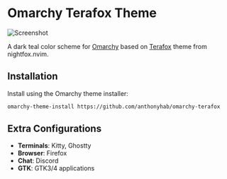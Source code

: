 # Omarchy Terafox Theme

![Screenshot](https://github.com/anthonyhab/omarchy-terafox/releases/download/v1.0.0/screenshot.png)

A dark teal color scheme for [Omarchy](https://github.com/basecamp/omarchy) based on [Terafox](https://github.com/EdenEast/nightfox.nvim) theme from nightfox.nvim.

## Installation

Install using the Omarchy theme installer:

```bash
omarchy-theme-install https://github.com/anthonyhab/omarchy-terafox
```

## Extra Configurations

- **Terminals**: Kitty, Ghostty
- **Browser**: Firefox
- **Chat**: Discord
- **GTK**: GTK3/4 applications
